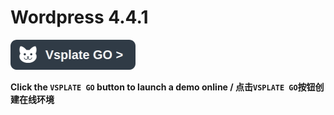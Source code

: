 # Wordpress 4.4.1

<a href="https://www.vsplate.com/?docker-compose=https://github.com/vsplate/dcenvs/wordpress/4.4.1"><img alt="VSPLATE GO" src="https://raw.githubusercontent.com/vsplate/images/master/vsgo_btn.png" width="200px"></a>

**Click the `VSPLATE GO` button to launch a demo online / 点击`VSPLATE GO`按钮创建在线环境**